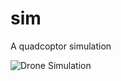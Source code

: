 # sim
A quadcoptor simulation

![Drone Simulation](https://raw.githubusercontent.com/markusheimerl/sim/1b0bb2c1bb29e7adcfb21ce206eb0af47999c9af/2025-01-14_09-25-44_flight.gif)
